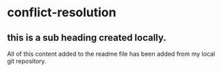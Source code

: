 # conflict-resolution

## this is a sub heading created locally.

All of this content added to the readme file has been added from my local git repository.
